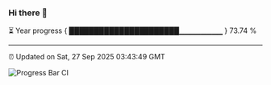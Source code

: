 ### Hi there 👋

⏳ Year progress { ██████████████████████▁▁▁▁▁▁▁▁ } 73.74 %

---

⏰ Updated on Sat, 27 Sep 2025 03:43:49 GMT

![Progress Bar CI](https://github.com/IshwaranRudhara/GIT-ACTION/workflows/Progress%20Bar%20CI/badge.svg)

